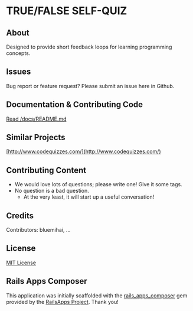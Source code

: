 TRUE/FALSE SELF-QUIZ
====================

About
-----
Designed to provide short feedback loops for learning programming concepts.

Issues
------
Bug report or feature request?  Please submit an issue here in Github.

Documentation & Contributing Code
---------------------------------
[Read /docs/README.md](./docs/README.md)

Similar Projects
----------------
[http://www.codequizzes.com/](http://www.codequizzes.com/)

Contributing Content
--------------------
* We would love lots of questions; please write one!  Give it some tags.
* No question is a bad question.
  * At the very least, it will start up a useful conversation!

Credits
-------
Contributors: bluemihai, ...

License
-------
[MIT License](https://en.wikipedia.org/wiki/MIT_License)

Rails Apps Composer
-------------------
This application was initially scaffolded with the [rails_apps_composer](https://github.com/RailsApps/rails_apps_composer) gem
provided by the [RailsApps Project](http://railsapps.github.io/).  Thank you!
